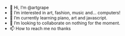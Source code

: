 - 👋 Hi, I’m @artgrape
- 👀 I’m interested in art, fashion, music and... computers!
- 🌱 I’m currently learning piano, art and javascript.
- 💞️ I’m looking to collaborate on nothing for the moment.
- 📫 How to reach me no thanks

<!---
artgrape/artgrape is a ✨ special ✨ repository because its `README.md` (this file) appears on your GitHub profile.
You can click the Preview link to take a look at your changes.
--->
